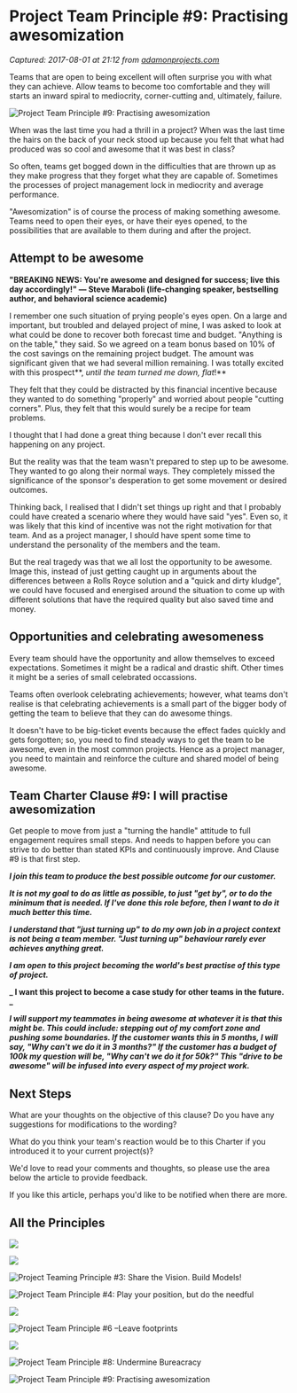 # Project Team Principle #9: Practising awesomization

_Captured: 2017-08-01 at 21:12 from [adamonprojects.com](http://adamonprojects.com/library/articles/the-nine-teaming-principles/project-team-principle-9-practising-awesomization/)_

Teams that are open to being excellent will often surprise you with what they can achieve. Allow teams to become too comfortable and they will starts an inward spiral to mediocrity, corner-cutting and, ultimately, failure.

![Project Team Principle #9: Practising awesomization](https://i2.wp.com/adamonprojects.com/wp-content/uploads/2015/03/Principle-09-e1425177275209.jpg?w=800)

When was the last time you had a thrill in a project? When was the last time the hairs on the back of your neck stood up because you felt that what had produced was so cool and awesome that it was best in class?

So often, teams get bogged down in the difficulties that are thrown up as they make progress that they forget what they are capable of. Sometimes the processes of project management lock in mediocrity and average performance.

"Awesomization" is of course the process of making something awesome. Teams need to open their eyes, or have their eyes opened, to the possibilities that are available to them during and after the project.

## Attempt to be awesome

**"BREAKING NEWS: You're awesome and designed for success; live this day accordingly!" ― Steve Maraboli (life-changing speaker, bestselling author, and behavioral science academic)**

I remember one such situation of prying people's eyes open. On a large and important, but troubled and delayed project of mine, I was asked to look at what could be done to recover both forecast time and budget. "Anything is on the table," they said. So we agreed on a team bonus based on 10% of the cost savings on the remaining project budget. The amount was significant given that we had several million remaining. I was totally excited with this prospect**, _until the team turned me down, flat_!**

They felt that they could be distracted by this financial incentive because they wanted to do something "properly" and worried about people "cutting corners". Plus, they felt that this would surely be a recipe for team problems.

I thought that I had done a great thing because I don't ever recall this happening on any project.

But the reality was that the team wasn't prepared to step up to be awesome. They wanted to go along their normal ways. They completely missed the significance of the sponsor's desperation to get some movement or desired outcomes.

Thinking back, I realised that I didn't set things up right and that I probably could have created a scenario where they would have said "yes". Even so, it was likely that this kind of incentive was not the right motivation for that team. And as a project manager, I should have spent some time to understand the personality of the members and the team.

But the real tragedy was that we all lost the opportunity to be awesome. Image this, instead of just getting caught up in arguments about the differences between a Rolls Royce solution and a "quick and dirty kludge", we could have focused and energised around the situation to come up with different solutions that have the required quality but also saved time and money.

## Opportunities and celebrating awesomeness

Every team should have the opportunity and allow themselves to exceed expectations. Sometimes it might be a radical and drastic shift. Other times it might be a series of small celebrated occassions.

Teams often overlook celebrating achievements; however, what teams don't realise is that celebrating achievements is a small part of the bigger body of getting the team to believe that they can do awesome things.

It doesn't have to be big-ticket events because the effect fades quickly and gets forgotten; so, you need to find steady ways to get the team to be awesome, even in the most common projects. Hence as a project manager, you need to maintain and reinforce the culture and shared model of being awesome.

## Team Charter Clause #9: I will practise awesomization

Get people to move from just a "turning the handle" attitude to full engagement requires small steps. And needs to happen before you can strive to do better than stated KPIs and continuously improve. And Clause #9 is that first step.

**_I join this team to produce the best possible outcome for our customer._**

**_It is not my goal to do as little as possible, to just "get by", or to do the minimum that is needed. If I've done this role before, then I want to do it much better this time._**

**_I understand that "just turning up" to do my own job in a project context is not being a team member. "Just turning up" behaviour rarely ever achieves anything great._**

**_I am open to this project becoming the world's best practise of this type of project._**

**_ I want this project to become a case study for other teams in the future. _**

**_I will support my teammates in being awesome at whatever it is that this might be. This could include: stepping out of my comfort zone and pushing some boundaries. If the customer wants this in 5 months, I will say, "Why can't we do it in 3 months?" If the customer has a budget of 100k my question will be, "Why can't we do it for 50k?" This "drive to be awesome" will be infused into every aspect of my project work._**

## Next Steps

What are your thoughts on the objective of this clause? Do you have any suggestions for modifications to the wording?

What do you think your team's reaction would be to this Charter if you introduced it to your current project(s)?

We'd love to read your comments and thoughts, so please use the area below the article to provide feedback.

If you like this article, perhaps you'd like to be notified when there are more.

## All the Principles

![](https://i0.wp.com/adamonprojects.com/wp-content/uploads/2015/03/Principle-01.jpg?resize=440%2C440)

![](https://i1.wp.com/adamonprojects.com/wp-content/uploads/2015/03/Principle-02.jpg?resize=440%2C440)

![Project Teaming Principle #3: Share the Vision. Build Models!](https://i0.wp.com/adamonprojects.com/wp-content/uploads/2015/03/Principle-03-e1425175088324.jpg?zoom=3&resize=150%2C150)

![Project Team Principle #4: Play your position, but do the needful](https://i2.wp.com/adamonprojects.com/wp-content/uploads/2015/03/Principle-04-e1425175897777.jpg?zoom=3&resize=150%2C150)

![](https://i1.wp.com/adamonprojects.com/wp-content/uploads/2015/03/Principle-05-crop-800x514.png?resize=440%2C440)

![Project Team Principle #6 –Leave footprints](https://i2.wp.com/adamonprojects.com/wp-content/uploads/2015/03/Principle-06-e1425176307883.jpg?zoom=3&resize=150%2C150)

![](https://i1.wp.com/adamonprojects.com/wp-content/uploads/2015/03/Principle-07-e1425176603922.jpg?zoom=3&resize=150%2C150)

![Project Team Principle #8: Undermine Bureacracy](https://i2.wp.com/adamonprojects.com/wp-content/uploads/2015/03/Principle-08-e1425177037688.jpg?zoom=3&resize=150%2C150)

![Project Team Principle #9: Practising awesomization](https://i2.wp.com/adamonprojects.com/wp-content/uploads/2015/03/Principle-09-e1425177275209.jpg?zoom=3&resize=150%2C150)
